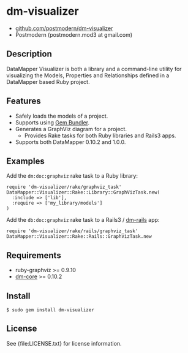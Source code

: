 # dm-visualizer

* [github.com/postmodern/dm-visualizer](http://github.com/postmodern/dm-visualizer/)
* Postmodern (postmodern.mod3 at gmail.com)

## Description

DataMapper Visualizer is both a library and a command-line utility for
visualizing the Models, Properties and Relationships defined in a
DataMapper based Ruby project.

## Features

* Safely loads the models of a project.
* Supports using [Gem Bundler](http://gembundler.com/).
* Generates a GraphViz diagram for a project.
  * Provides Rake tasks for both Ruby libraries and Rails3 apps.
* Supports both DataMapper 0.10.2 and 1.0.0.

## Examples

Add the `dm:doc:graphviz` rake task to a Ruby library:

    require 'dm-visualizer/rake/graphviz_task'
    DataMapper::Visualizer::Rake::Library::GraphVizTask.new(
      :include => ['lib'],
      :require => ['my_library/models']
    )

Add the `db:doc:graphviz` rake task to a Rails3 / [dm-rails](http://github.com/datamapper/dm-rails) app:

    require 'dm-visualizer/rake/rails/graphviz_task'
    DataMapper::Visualizer::Rake::Rails::GraphVizTask.new

## Requirements

* ruby-graphviz >= 0.9.10
* [dm-core](http://github.com/datamapper/dm-core) >= 0.10.2

## Install

    $ sudo gem install dm-visualizer

## License

See {file:LICENSE.txt} for license information.

